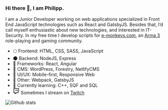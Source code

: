 ### Hi there 👋, I am Philipp.

I am a Junior Developer working on web applications specialized in Front End JavaScript technologies such as React and GatsbyJS. Besides that, I’d call myself enthusiastic about new technologies, and interested in IT-Security. In my free time I develop scripts for [e-monkeys.com](https://www.e-monkeys.com), an [Arma 3](https://arma3.com/) role-playing and gaming community.

- :full_moon: Frontend: HTML, CSS, SASS, JavaScript
- :new_moon: Backend: NodeJS, Express
- :triangular_ruler: Frameworks: React, Angular
- 💬 CMS: WordPress, Forestry, NetlifyCMS
- :crystal_ball: UI/UX: Mobile-first, Responsive Web
- :page_facing_up: Other: Webpack, GatsbyJS
- 🌱 Currently learning: C++, SQF and SQL
- <img src="https://raw.githubusercontent.com/feathericons/feather/8263ca93c4b338dcfafed62321c27a88368ba7cc/icons/twitch.svg" alt="Twitch" style="color:#6441a5;" height='20'/> Sometimes I stream on [Twitch](https://twitch.tv/nyiro)

![Github stats](https://github-readme-stats.vercel.app/api?username=prpwien&show_icons=true)

<!--
**prpwien/prpwien** is a ✨ _special_ ✨ repository because its `README.md` (this file) appears on your GitHub profile.

Here are some ideas to get you started:

- 🔭 I’m currently working on ...
- 🌱 I’m currently learning ...
- 👯 I’m looking to collaborate on ...
- 🤔 I’m looking for help with ...
- 💬 Ask me about ...
- 📫 How to reach me: ...
- 😄 Pronouns: ...
- ⚡ Fun fact: ...
-->

